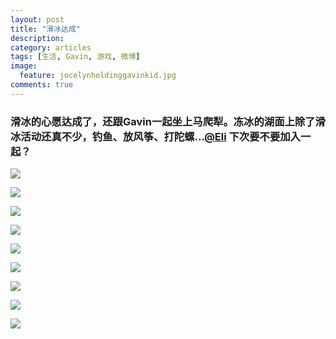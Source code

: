 ```yaml
---
layout: post
title: "滑冰达成"
description: 
category: articles
tags: [生活, Gavin, 游戏, 微博]
image:
  feature: jocelynholdinggavinkid.jpg
comments: true
---
```


### 滑冰的心愿达成了，还跟Gavin一起坐上马爬犁。冻冰的湖面上除了滑冰活动还真不少，钓鱼、放风筝、打陀螺...[@Eli](http://quxiaofeng.me) 下次要不要加入一起？ ###

![](http://i.imgur.com/GfLdUhF.jpg)

![](http://i.imgur.com/t5t3Zln.jpg)

![](http://i.imgur.com/lelC23Y.jpg)

![](http://i.imgur.com/K6d7msL.jpg)

![](http://i.imgur.com/b4r5rhq.jpg)

![](http://i.imgur.com/v500TIK.jpg)

![](http://i.imgur.com/F1817nf.jpg)

![](http://i.imgur.com/D6UGTMt.jpg)

![](http://i.imgur.com/yH04h7S.jpg)